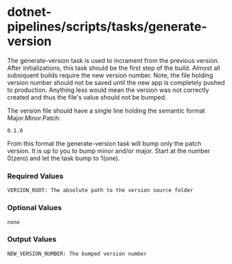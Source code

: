 # dotnet-pipelines/scripts/tasks/generate-version

The generate-version task is used to incrament from the previous version. After initializations, this task should be the first step of the build. Almost all subsiquent builds require the new version number. Note, the file holding version number should not be saved until the new app is completely pushed to production. Anything less would mean the version was not correctly created and thus the file's value should not be bumped.

The version file should have a single line holding the semantic format Major.Minor.Patch:
```
0.1.0
```
From this format the generate-version task will bump only the patch version. It is up to you to bump minor and/or major. Start at the number 0(zero) and let the task bump to 1(one).

### Required Values
	VERSION_ROOT: The absolute path to the version source folder

### Optional Values
	none

### Output Values
	NEW_VERSION_NUMBER: The bumped version number